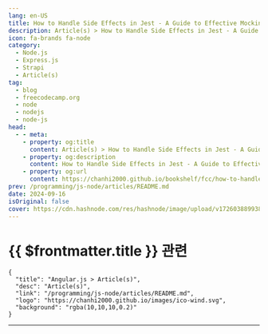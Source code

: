 ```yaml
---
lang: en-US
title: How to Handle Side Effects in Jest - A Guide to Effective Mocking
description: Article(s) > How to Handle Side Effects in Jest - A Guide to Effective Mocking
icon: fa-brands fa-node
category: 
  - Node.js
  - Express.js
  - Strapi
  - Article(s)
tag: 
  - blog
  - freecodecamp.org
  - node
  - nodejs
  - node-js
head:
  - - meta:
    - property: og:title
      content: Article(s) > How to Handle Side Effects in Jest - A Guide to Effective Mocking
    - property: og:description
      content: How to Handle Side Effects in Jest - A Guide to Effective Mocking
    - property: og:url
      content: https://chanhi2000.github.io/bookshelf/fcc/how-to-handle-side-effects-in-jest.html
prev: /programming/js-node/articles/README.md
date: 2024-09-16
isOriginal: false
cover: https://cdn.hashnode.com/res/hashnode/image/upload/v1726038899380/6210fc66-17fb-4db9-9f91-1e7d38dc256c.png
---
```


# {{ $frontmatter.title }} 관련

```component VPCard
{
  "title": "Angular.js > Article(s)",
  "desc": "Article(s)",
  "link": "/programming/js-node/articles/README.md",
  "logo": "https://chanhi2000.github.io/images/ico-wind.svg",
  "background": "rgba(10,10,10,0.2)"
}
```

---

<SiteInfo
  name="How to Handle Side Effects in Jest - A Guide to Effective Mocking"
  desc="Unit testing is a major topic for every developer. It is a fundamental practice in building software applications. Unit testing helps you to identify bugs early and makes code maintenance easier. By isolating and testing single units or components of..."
  url="https://freecodecamp.org/news/how-to-handle-side-effects-in-jest/"
  logo="https://cdn.freecodecamp.org/universal/favicons/favicon.ico"
  preview="https://cdn.hashnode.com/res/hashnode/image/upload/v1726038899380/6210fc66-17fb-4db9-9f91-1e7d38dc256c.png"/>

<!-- TODO: 작성 -->

<!-- 
<p>Unit testing is a major topic for every developer. It is a fundamental practice in building software applications. Unit testing helps you to identify bugs early and makes code maintenance easier. By isolating and testing single units or components of your application, you can ensure their reliability and functionality.</p>
<p>When applying unit testing, you need to focus on the main logic of a component without affecting external dependencies or causing side effects—unintended changes that occur outside a function's scope, like database queries or network requests.</p>
<p>Jest is a popular testing framework that offers powerful capabilities to help in effective testing. Mocking in Jest helps you test and manage external dependencies and handle side effects.</p>
<p>In this guide, you will learn about unit testing essentials, focusing on Jest mocks. Whether you're just starting or looking to enhance your testing strategy, this guide will equip you with the knowledge to write effective and efficient tests.</p>
<h3 id="heading-heres-what-well-cover"><strong>Here's what we'll cover:</strong></h3>
<ul>
<li><p><a class="post-section-overview" href="#heading-what-is-unit-testing">What is Unit Testing?</a></p>
</li>
<li><p><a class="post-section-overview" href="#heading-what-are-external-dependencies">What are External Dependencies?</a></p>
</li>
<li><p><a class="post-section-overview" href="#heading-what-are-side-effects">What are Side Effects?</a></p>
</li>
<li><p><a class="post-section-overview" href="#heading-what-is-mocking">What is Mocking?</a></p>
</li>
<li><p><a class="post-section-overview" href="#heading-use-case-login-express-controller">Use Case: Login Express Controller</a></p>
</li>
<li><p><a class="post-section-overview" href="#heading-summary">Summary</a></p>
</li>
</ul>
<h2 id="heading-what-is-unit-testing"><strong>What is Unit Testing?</strong></h2>
<p>Unit testing is a software testing technique used to test a single component of your application in isolation. This component may be a class, a method, or a module.</p>
<h3 id="heading-why-you-should-use-unit-testing">Why You Should Use Unit Testing</h3>
<ol>
<li><p>You will be able to detect bugs earlier, it helps you to detect if a component behaves as expected.</p>
</li>
<li><p>Enables you to modify your component safely. If you update your component and, by mistake, add or modify something you should not, the test will fail if these changes introduce a new bug.</p>
</li>
<li><p>It can serve as a documentation that shows how individual units of your app work.</p>
</li>
<li><p>Encourages you to write cleaner code. The cleaner your component is, the easier and simpler your test will be.</p>
</li>
<li><p>It helps you to easily integrate different parts of your application, as you will be sure that every single component works correctly.</p>
</li>
<li><p>In the long term, you can maintain your application faster.</p>
</li>
</ol>
<p>Let us dive-deep into some practical usages:</p>
<p>Let’s assume that you have a multiplication function that should take two arguments and return the result.</p>
<p>Here’s the code:</p>
<pre class="language-javascript" tabindex="0"><code class="language-javascript"><span class="token keyword">function</span> <span class="token function">multiply</span><span class="token punctuation">(</span><span class="token parameter">a<span class="token punctuation">,</span>b</span><span class="token punctuation">)</span> <span class="token punctuation">{</span>
    <span class="token keyword">return</span> a<span class="token operator">*</span>b
<span class="token punctuation">}</span>
<span class="token keyword">export</span> <span class="token keyword">default</span> multiply
</code></pre>
<p><strong>Note</strong>: To use Jest with Node.js ECMAScript modules, check out this <a target="_blank" href="https://ayanabilothman.hashnode.dev/configure-jest-to-use-it-with-nodejs-ecmascript-modules">article</a> for configuration.</p>
<p>So how can you test this function using Jest?</p>
<ol>
<li><p>Create <strong><em>__tests__</em></strong> folder in the root folder.</p>
</li>
<li><p>Create file <strong><em>multiply.test.js</em></strong> inside <strong><em>__tests__</em></strong> .</p>
<p> Note that any file ending with <strong><em>.test.js</em></strong> will be executed by Jest.</p>
</li>
<li><p>Start writing your tests by calling the <code>it("",()=&gt;{})</code> Jest method.</p>
</li>
</ol>
<p>Let's understand what `<code>it("",()=&gt;{})</code>` does:</p>
<p>The <code>it</code> method is a Jest function used to test certain behaviors in your function.<br>The first argument should be the test name, which can be an assertion text for what you expect from this test.</p>
<p>For example, if you need to test whether the <code>multiply</code> function returns the right result using the arguments and if they are numbers, you can write <code>it("should return the multiplication of inputs of type number",()=&gt;{})</code>.</p>
<p>The second argument is a function for your test logic. It gets invoked once you run your test<strong>.</strong></p>
<p>To effectively write your tests, you should apply the AAA (Arrange-Act-Assert) Pattern.</p>
<ol>
<li><p><strong>Arrange</strong>: Setup the data or configure any dependencies you will use in this test.</p>
</li>
<li><p><strong>Act:</strong> Call the function you are testing.</p>
</li>
<li><p><strong>Assert:</strong> Write your expectations—how you are expecting the function you are testing to behave. For assertion, you will always use the <code>expect</code> Jest method.</p>
</li>
</ol>
<p>Think of every <code>it("",()=&gt;{})</code> statement as a different scenario of your function.</p>
<p>Here’s an example:</p>
<pre class="language-javascript" tabindex="0"><code class="language-javascript"><span class="token keyword">import</span> multiply <span class="token keyword">from</span> <span class="token string">'./../multiply.js'</span>

<span class="token function">it</span><span class="token punctuation">(</span><span class="token string">"should return the multiplication of inputs of type number"</span><span class="token punctuation">,</span> <span class="token punctuation">(</span><span class="token punctuation">)</span> <span class="token operator">=&gt;</span> <span class="token punctuation">{</span>
  <span class="token comment">// Arrange</span>
  <span class="token keyword">const</span> testArg1 <span class="token operator">=</span> <span class="token number">5</span><span class="token punctuation">;</span>
  <span class="token keyword">const</span> testArg2 <span class="token operator">=</span> <span class="token number">2</span><span class="token punctuation">;</span>
  <span class="token comment">// Act</span>
  <span class="token keyword">const</span> result <span class="token operator">=</span> <span class="token function">multiply</span><span class="token punctuation">(</span>testArg1<span class="token punctuation">,</span> testArg2<span class="token punctuation">)</span><span class="token punctuation">;</span>
  <span class="token comment">// Assert</span>
  <span class="token function">expect</span><span class="token punctuation">(</span>result<span class="token punctuation">)</span><span class="token punctuation">.</span><span class="token function">toBe</span><span class="token punctuation">(</span><span class="token number">10</span><span class="token punctuation">)</span><span class="token punctuation">;</span>
<span class="token punctuation">}</span><span class="token punctuation">)</span><span class="token punctuation">;</span>

<span class="token function">it</span><span class="token punctuation">(</span><span class="token string">"should returns NaN if no arguments are passed"</span><span class="token punctuation">,</span> <span class="token punctuation">(</span><span class="token punctuation">)</span> <span class="token operator">=&gt;</span> <span class="token punctuation">{</span>
  <span class="token comment">// Arrange</span>
  <span class="token comment">// Act</span>
  <span class="token keyword">const</span> result <span class="token operator">=</span> <span class="token function">multiply</span><span class="token punctuation">(</span><span class="token punctuation">)</span><span class="token punctuation">;</span>
  <span class="token comment">// Assert</span>
  <span class="token function">expect</span><span class="token punctuation">(</span>result<span class="token punctuation">)</span><span class="token punctuation">.</span><span class="token function">toBeNaN</span><span class="token punctuation">(</span><span class="token punctuation">)</span><span class="token punctuation">;</span>
<span class="token punctuation">}</span><span class="token punctuation">)</span><span class="token punctuation">;</span>

<span class="token function">it</span><span class="token punctuation">(</span><span class="token string">"should returns NaN if only one argument is passed"</span><span class="token punctuation">,</span> <span class="token punctuation">(</span><span class="token punctuation">)</span> <span class="token operator">=&gt;</span> <span class="token punctuation">{</span>
  <span class="token comment">// Arrange</span>
  <span class="token keyword">const</span> arg <span class="token operator">=</span> <span class="token number">5</span><span class="token punctuation">;</span>
  <span class="token comment">// Act</span>
  <span class="token keyword">const</span> result <span class="token operator">=</span> <span class="token function">multiply</span><span class="token punctuation">(</span>arg<span class="token punctuation">)</span><span class="token punctuation">;</span>
  <span class="token comment">// Assert</span>
  <span class="token function">expect</span><span class="token punctuation">(</span>result<span class="token punctuation">)</span><span class="token punctuation">.</span><span class="token function">toBeNaN</span><span class="token punctuation">(</span><span class="token punctuation">)</span><span class="token punctuation">;</span>
<span class="token punctuation">}</span><span class="token punctuation">)</span><span class="token punctuation">;</span>

<span class="token function">it</span><span class="token punctuation">(</span><span class="token string">"should returns Zero if one of the arguments is empty string"</span><span class="token punctuation">,</span> <span class="token punctuation">(</span><span class="token punctuation">)</span> <span class="token operator">=&gt;</span> <span class="token punctuation">{</span>
  <span class="token comment">// Arrange</span>
  <span class="token keyword">const</span> testArg1 <span class="token operator">=</span> <span class="token string">""</span><span class="token punctuation">;</span>
  <span class="token keyword">const</span> testArg2 <span class="token operator">=</span> <span class="token number">5</span><span class="token punctuation">;</span>
  <span class="token comment">// Act</span>
  <span class="token keyword">const</span> result <span class="token operator">=</span> <span class="token function">multiply</span><span class="token punctuation">(</span>testArg1<span class="token punctuation">,</span> testArg2<span class="token punctuation">)</span><span class="token punctuation">;</span>
  <span class="token comment">// Assert</span>
  <span class="token function">expect</span><span class="token punctuation">(</span>result<span class="token punctuation">)</span><span class="token punctuation">.</span><span class="token function">toBe</span><span class="token punctuation">(</span><span class="token number">0</span><span class="token punctuation">)</span><span class="token punctuation">;</span>
<span class="token punctuation">}</span><span class="token punctuation">)</span><span class="token punctuation">;</span>
</code></pre>
<p>These tests are some of the tests you can add to your file. You can add more tests or eliminate some depending on the different scenarios of the function you are testing.</p>
<h2 id="heading-what-are-external-dependencies">What are External Dependencies?</h2>
<p>External dependencies are modules or functions that your code relies on, which originates outside your own codebase. These can include libraries, APIs, databases, functions or any service that your application interacts with.  </p>
<p>Testing with external dependencies can be challenging because:</p>
<ul>
<li><p>They can slow down tests due to network or processing delays.</p>
</li>
<li><p>They might not be available during the testing, which in turn causes failures.</p>
</li>
</ul>
<p>As shown in the following function, what if your function calls another function? Most of the functions you write daily actually call other functions.</p>
<p>That is:</p>
<pre class="language-javascript" tabindex="0"><code class="language-javascript"><span class="token keyword">function</span> <span class="token function">processNumbers</span><span class="token punctuation">(</span><span class="token parameter">numbers<span class="token punctuation">,</span> callback</span><span class="token punctuation">)</span> <span class="token punctuation">{</span>
    <span class="token comment">// numbers: array</span>
    <span class="token comment">// callback: function</span>
  <span class="token keyword">return</span> numbers<span class="token punctuation">.</span><span class="token function">map</span><span class="token punctuation">(</span>callback<span class="token punctuation">)</span><span class="token punctuation">;</span>
<span class="token punctuation">}</span>

<span class="token keyword">export</span> <span class="token keyword">default</span> processNumbers<span class="token punctuation">;</span>
</code></pre>
<p>When applying unit testing, units should be tested in isolation. <code>processNumbers</code> function depends on another function <code>callback</code>.</p>
<p>So what should you do in this case? Mocking is the solution and we’ll talk about it later in a different section.</p>
<h2 id="heading-what-are-side-effects"><strong>What are Side Effects?</strong></h2>
<p>Side effects occur when a function modifies some state outside its own scope or has observable interactions with the outside world apart from returning a value.</p>
<p>Examples include modifying a global variable, changing a file system, or sending an HTTP request.</p>
<p>Side effects can make tests unpredictable and difficult to manage because they:</p>
<ul>
<li><p>Might interact with other systems, causing alteration of external states.</p>
</li>
<li><p>Can lead to flaky tests if not isolated properly.</p>
</li>
</ul>
<p>Here’s an example that returns a user from a database using their <code>id</code>:</p>
<pre class="language-javascript" tabindex="0"><code class="language-javascript"><span class="token keyword">async</span> <span class="token keyword">function</span> <span class="token function">getUserFromDatabase</span><span class="token punctuation">(</span><span class="token parameter">userId</span><span class="token punctuation">)</span> <span class="token punctuation">{</span>
  <span class="token comment">// Simulates fetching from a database</span>
  <span class="token keyword">return</span> <span class="token punctuation">{</span> <span class="token literal-property property">id</span><span class="token operator">:</span> userId<span class="token punctuation">,</span> <span class="token literal-property property">name</span><span class="token operator">:</span> <span class="token string">'John'</span> <span class="token punctuation">}</span><span class="token punctuation">;</span>
<span class="token punctuation">}</span>

<span class="token keyword">export</span> <span class="token punctuation">{</span>getUserFromDatabase<span class="token punctuation">}</span>
</code></pre>
<p>Here’s another function that makes use of <code>getUserFromDatabase</code> in the code above:</p>
<pre class="language-javascript" tabindex="0"><code class="language-javascript"><span class="token keyword">async</span> <span class="token keyword">function</span> <span class="token function">getProfile</span><span class="token punctuation">(</span><span class="token parameter">userId</span><span class="token punctuation">)</span> <span class="token punctuation">{</span>
  <span class="token keyword">return</span> <span class="token keyword">await</span> <span class="token function">getUserFromDatabase</span><span class="token punctuation">(</span>userId<span class="token punctuation">)</span><span class="token punctuation">;</span>
<span class="token punctuation">}</span>

<span class="token keyword">export</span> <span class="token keyword">default</span> getProfile
</code></pre>
<p>While testing this function, you should not actually send a real request, all you need is to test the behavior of the <code>getProfile</code> function without hitting any external system.</p>
<p>You can also use mocking to solve this situation.</p>
<h2 id="heading-what-is-mocking"><strong>What is Mocking?</strong></h2>
<p>Mocking is about simulation—you need to isolate a function that you are testing. If the function relies on any external dependency or may cause any side effect, you should simulate the behavior of those aspects.</p>
<p>Mocking involves creating a fake version of a function, object, or module to control its behavior during testing. This allows you to simulate different scenarios and verify interactions without relying on actual implementations.</p>
<p>We will focus on two approaches to mocking:</p>
<ol>
<li><p><strong>Function Mocks (also called Spies):</strong><br> You can use <code>jest.fn()</code> to create a mock function that can be used to track a function or replace real implementations. Or use <code>jest.spyOn(object, methodName)</code> to track the calls of <code>object[methodName]</code>.</p>
</li>
<li><p><strong>Module Mocks</strong>: You can use <code>jest.mock(“path-of-your-module”)</code> to mock entire modules or specific imports. By using it, all functions inside this module become mock functions. In addition, during testing, modules you are testing will receive a fake mocked version of this module.</p>
</li>
</ol>
<p>Any mock function has methods that you can use to simulate the behavior of the function. Some of the most used methods are:</p>
<ul>
<li><p><code>mockFn.mockImplementation(fn)</code> : Used to replace the actual implementation of a function. <code>fn</code> is the replacement implementation.</p>
</li>
<li><p><code>mockFn.mockReturnValue(value)</code> : You can use this if all you care about is the return value of a function.</p>
</li>
<li><p><code>mockFn.mockResolvedValue(value)</code>: You can use this if the mock function returns a promise.</p>
</li>
</ul>
<h3 id="heading-example-usage-1"><strong>Example Usage 1</strong></h3>
<p>Let’s test <code>processNumbers</code> by using function mocks. The challenge here is that <code>processNumbers</code> takes a callback function as an argument. What if you need to test if this callback function get invoked inside <code>processNumbers</code>?</p>
<p>Here’s the code:</p>
<pre class="language-javascript" tabindex="0"><code class="language-javascript"><span class="token keyword">import</span> processNumbers <span class="token keyword">from</span> <span class="token string">'file-path'</span><span class="token punctuation">;</span>

<span class="token function">test</span><span class="token punctuation">(</span><span class="token string">'processNumbers applies callback and return the right result'</span><span class="token punctuation">,</span> <span class="token punctuation">(</span><span class="token punctuation">)</span> <span class="token operator">=&gt;</span> <span class="token punctuation">{</span>
    <span class="token comment">// Arrange</span>
    <span class="token keyword">const</span> arr <span class="token operator">=</span> <span class="token punctuation">[</span><span class="token number">2</span><span class="token punctuation">,</span> <span class="token number">3</span><span class="token punctuation">]</span>
    <span class="token keyword">const</span> mockedCallback <span class="token operator">=</span> jest<span class="token punctuation">.</span><span class="token function">fn</span><span class="token punctuation">(</span><span class="token punctuation">)</span><span class="token punctuation">.</span><span class="token function">mockImplementation</span><span class="token punctuation">(</span><span class="token parameter">x</span> <span class="token operator">=&gt;</span> x <span class="token operator">+</span> <span class="token number">2</span><span class="token punctuation">)</span><span class="token punctuation">;</span>
    <span class="token comment">// Act</span>
    <span class="token keyword">const</span> result <span class="token operator">=</span> <span class="token function">processNumbers</span><span class="token punctuation">(</span>arr<span class="token punctuation">,</span> mockedCallback<span class="token punctuation">)</span><span class="token punctuation">;</span>
    <span class="token comment">// Assert</span>
    <span class="token function">expect</span><span class="token punctuation">(</span>result<span class="token punctuation">)</span><span class="token punctuation">.</span><span class="token function">toEqual</span><span class="token punctuation">(</span><span class="token punctuation">[</span><span class="token number">4</span><span class="token punctuation">,</span> <span class="token number">5</span><span class="token punctuation">]</span><span class="token punctuation">)</span><span class="token punctuation">;</span>
    <span class="token function">expect</span><span class="token punctuation">(</span>mockedCallback<span class="token punctuation">)</span><span class="token punctuation">.</span><span class="token function">toHaveBeenCalledTimes</span><span class="token punctuation">(</span>arr<span class="token punctuation">.</span>length<span class="token punctuation">)</span><span class="token punctuation">;</span>
<span class="token punctuation">}</span><span class="token punctuation">)</span><span class="token punctuation">;</span>
</code></pre>
<p>We started by arranging the arguments:</p>
<ul>
<li><p><code>arr</code> variable is an array of numbers. We assigned it an array with random numbers in the test.</p>
</li>
<li><p>The <code>callback</code> variable is a callback function. This function should be mocked in the test.</p>
</li>
</ul>
<p>You may ask yourself why you should mock <code>callback</code>, why not assign it as a normal function?</p>
<p>The answer is that, without mocking the <code>callback</code> argument, you will not be able to track it inside <code>processNumbers</code> while you are testing it. Because mocking creates a fake version of the function, it creates a spy that has a tracker through which you can assert any action taken in this mocked function, whether it gets called or any arguments are passed to it.</p>
<p>The <code>jest.fn()</code> creates a mock function. You can pass a function to <code>fn</code> in place of the real function.</p>
<p>Next, we “act” by calling the function we are testing: <code>processNumbers</code>.</p>
<p>Finally, we wrote the assertions, which are expectations about how <code>processNumbers</code> should behave and if <code>processNumbers</code> applied <code>callback</code> and returned the result.</p>
<h3 id="heading-example-usage-2"><strong>Example Usage 2</strong></h3>
<p>Side effects are another aspect you need to handle in testing. In the <code>getProfile</code> function, an external system is called, which calls a database to retrieve data, and this is a side effect.</p>
<p>In another scenario, a function may connect a database to create a user, and through testing you will not need to add or change actual data in the database.</p>
<p>To simulate the behavior of <code>getUserFromDatabase</code> without actually hitting the database, you should mock its module, and by default, <code>getUserFromDatabase</code> will be an empty mock function that can be tracked during your test.</p>
<p>Here’s the code:</p>
<pre class="language-javascript" tabindex="0"><code class="language-javascript"><span class="token keyword">import</span> getProfile <span class="token keyword">from</span> <span class="token string">'file-path'</span><span class="token punctuation">;</span>
<span class="token keyword">import</span> <span class="token punctuation">{</span> getUserFromDatabase <span class="token punctuation">}</span> <span class="token keyword">from</span> <span class="token string">'file-path'</span><span class="token punctuation">;</span>

<span class="token comment">// Mock the module of getUserFromDatabase method</span>
jest<span class="token punctuation">.</span><span class="token function">mock</span><span class="token punctuation">(</span><span class="token string">'./../DB/databaseMethods.js'</span><span class="token punctuation">)</span><span class="token punctuation">;</span>

<span class="token function">describe</span><span class="token punctuation">(</span><span class="token string">'getProfile'</span><span class="token punctuation">,</span> <span class="token punctuation">(</span><span class="token punctuation">)</span> <span class="token operator">=&gt;</span> <span class="token punctuation">{</span>
  <span class="token function">it</span><span class="token punctuation">(</span><span class="token string">'should call getUserFromDatabase with the correct userId and return the result'</span><span class="token punctuation">,</span> <span class="token keyword">async</span> <span class="token punctuation">(</span><span class="token punctuation">)</span> <span class="token operator">=&gt;</span> <span class="token punctuation">{</span>
    <span class="token comment">// Arrange    </span>
    <span class="token keyword">const</span> userId <span class="token operator">=</span> <span class="token string">'123'</span><span class="token punctuation">;</span>
    <span class="token keyword">const</span> dummyUser <span class="token operator">=</span> <span class="token punctuation">{</span> <span class="token literal-property property">id</span><span class="token operator">:</span> userId<span class="token punctuation">,</span> <span class="token literal-property property">name</span><span class="token operator">:</span> <span class="token string">'John'</span> <span class="token punctuation">}</span><span class="token punctuation">;</span>
    getUserFromDatabase<span class="token punctuation">.</span><span class="token function">mockResolvedValue</span><span class="token punctuation">(</span>dummyUser<span class="token punctuation">)</span><span class="token punctuation">;</span>
    <span class="token comment">// Act</span>
    <span class="token keyword">const</span> result <span class="token operator">=</span> <span class="token keyword">await</span> <span class="token function">getProfile</span><span class="token punctuation">(</span>userId<span class="token punctuation">)</span><span class="token punctuation">;</span>
    <span class="token comment">// Assert</span>
    <span class="token function">expect</span><span class="token punctuation">(</span>result<span class="token punctuation">)</span><span class="token punctuation">.</span><span class="token function">toEqual</span><span class="token punctuation">(</span>dummyUser<span class="token punctuation">)</span><span class="token punctuation">;</span>
    <span class="token function">expect</span><span class="token punctuation">(</span>getUserFromDatabase<span class="token punctuation">)</span><span class="token punctuation">.</span><span class="token function">toHaveBeenCalledWith</span><span class="token punctuation">(</span>userId<span class="token punctuation">)</span><span class="token punctuation">;</span>
    <span class="token function">expect</span><span class="token punctuation">(</span>getUserFromDatabase<span class="token punctuation">)</span><span class="token punctuation">.</span><span class="token function">toHaveBeenCalledTimes</span><span class="token punctuation">(</span><span class="token number">1</span><span class="token punctuation">)</span><span class="token punctuation">;</span>
  <span class="token punctuation">}</span><span class="token punctuation">)</span><span class="token punctuation">;</span>
<span class="token punctuation">}</span><span class="token punctuation">)</span><span class="token punctuation">;</span>
</code></pre>
<p>We started by arranging the arguments:</p>
<ul>
<li><p><code>userId</code> is just a number.</p>
</li>
<li><p><code>dummyUser</code> is an object that simulates a fake user data.</p>
</li>
<li><p>We returned <code>dummyUser</code> from <code>getUserFromDatabas</code> by using <code>mockResolvedValue</code>.</p>
</li>
</ul>
<p>Similar to the last example, we “act” by calling the function being tested: <code>getProfile</code>.</p>
<p>Finally, we wrote the assertions, you expectations about how <code>getProfile</code> should behave and if the <code>getUserFromDatabase</code> got called correctly and the result returned as expected.</p>
<h2 id="heading-use-case-login-express-controller">Use Case: Login Express Controller</h2>
<p>Here is a login controller that receives the email and password of a user through the <code>req</code> object, and then searches for the user in the database. It does some checks, then returns a <code>res</code> if everything is ok, or call <code>next</code> with an error object.</p>
<pre class="language-javascript" tabindex="0"><code class="language-javascript"><span class="token keyword">import</span> User <span class="token keyword">from</span> <span class="token string">"file-path"</span><span class="token punctuation">;</span>

<span class="token keyword">export</span> <span class="token keyword">const</span> <span class="token function-variable function">login</span> <span class="token operator">=</span> <span class="token keyword">async</span> <span class="token punctuation">(</span><span class="token parameter">req<span class="token punctuation">,</span> res<span class="token punctuation">,</span> next</span><span class="token punctuation">)</span> <span class="token operator">=&gt;</span> <span class="token punctuation">{</span>
  <span class="token keyword">const</span> <span class="token punctuation">{</span> email<span class="token punctuation">,</span> password <span class="token punctuation">}</span> <span class="token operator">=</span> req<span class="token punctuation">.</span>body<span class="token punctuation">;</span>

  <span class="token keyword">const</span> user <span class="token operator">=</span> <span class="token keyword">await</span> User<span class="token punctuation">.</span><span class="token function">findOne</span><span class="token punctuation">(</span><span class="token punctuation">{</span> email <span class="token punctuation">}</span><span class="token punctuation">)</span><span class="token punctuation">;</span>
  <span class="token keyword">if</span> <span class="token punctuation">(</span><span class="token operator">!</span>user<span class="token punctuation">)</span> <span class="token keyword">return</span> <span class="token function">next</span><span class="token punctuation">(</span><span class="token keyword">new</span> <span class="token class-name">Error</span><span class="token punctuation">(</span><span class="token string">"Invalid Email!"</span><span class="token punctuation">)</span><span class="token punctuation">)</span><span class="token punctuation">;</span>

  <span class="token keyword">const</span> checkPassword <span class="token operator">=</span> user<span class="token punctuation">.</span><span class="token function">checkPassword</span><span class="token punctuation">(</span>password<span class="token punctuation">)</span><span class="token punctuation">;</span>
  <span class="token keyword">if</span> <span class="token punctuation">(</span><span class="token operator">!</span>checkPassword<span class="token punctuation">)</span> <span class="token keyword">return</span> <span class="token function">next</span><span class="token punctuation">(</span><span class="token keyword">new</span> <span class="token class-name">Error</span><span class="token punctuation">(</span><span class="token string">"Invalid Password!"</span><span class="token punctuation">)</span><span class="token punctuation">)</span><span class="token punctuation">;</span>

  <span class="token keyword">const</span> token <span class="token operator">=</span> user<span class="token punctuation">.</span><span class="token function">generateToken</span><span class="token punctuation">(</span><span class="token punctuation">)</span><span class="token punctuation">;</span>

  <span class="token keyword">return</span> res<span class="token punctuation">.</span><span class="token function">status</span><span class="token punctuation">(</span><span class="token number">200</span><span class="token punctuation">)</span><span class="token punctuation">.</span><span class="token function">json</span><span class="token punctuation">(</span><span class="token punctuation">{</span> <span class="token literal-property property">success</span><span class="token operator">:</span> <span class="token boolean">true</span><span class="token punctuation">,</span> <span class="token literal-property property">results</span><span class="token operator">:</span> <span class="token punctuation">{</span> token <span class="token punctuation">}</span> <span class="token punctuation">}</span><span class="token punctuation">)</span><span class="token punctuation">;</span>
<span class="token punctuation">}</span><span class="token punctuation">;</span>
</code></pre>
<p>Think about the steps you can use to test the login function. You can ask some questions that’ll help you come up with ideas:</p>
<p>What are the scenarios of <code>login</code> function workflow?</p>
<ol>
<li><p>The user is not found.</p>
</li>
<li><p>Password is incorrect.</p>
</li>
<li><p>Everything is ok, and a response is returned with a token.</p>
</li>
</ol>
<p>So you may assert <code>login</code> to do the following:</p>
<ul>
<li><p><code>login</code> should call <code>next</code> if user not found.</p>
</li>
<li><p><code>login</code> should call <code>next</code> if password doesn't match.</p>
</li>
<li><p><code>login</code> should call <strong>res.json</strong> with the token and call <strong>res.status</strong> with 200 if everything is ok.</p>
</li>
</ul>
<p>What are the arguments that <code>login</code> method should receive?</p>
<ol>
<li><p><code>req</code> object with <code>body</code> property.</p>
</li>
<li><p><code>res</code> object with <code>status</code> and <code>json</code> property.</p>
</li>
<li><p><code>next</code> function.</p>
</li>
</ol>
<p><code>res.json()</code> or <code>res.status()</code> or <code>next()</code> all are functions that <code>login</code> needs to do its work. During testing, you have no access to these arguments so you should mock them.</p>
<ul>
<li><p><code>req</code> can be defined as <code>{body: { email: "</code><a target="_blank" href="mailto:test@foo.com"><code>test@foo.com</code></a><code>", password: "bar" }}</code></p>
</li>
<li><p><code>res</code> can be defined as <code>{json: jest.fn().mockReturnThis(), status: jest.fn().mockReturnThis()}</code></p>
</li>
<li><p><code>next</code> can be defined as <code>jest.fn()</code></p>
</li>
</ul>
<p>Are there any interactions with external systems or any dependencies?</p>
<ol>
<li><p><code>User.findOne()</code></p>
</li>
<li><p><code>user.checkPassword()</code></p>
</li>
<li><p><code>user.generateToken()</code></p>
</li>
</ol>
<p>Thus, mocking is the solution:</p>
<ul>
<li><p>For <code>User.findOne()</code>, you should mock the entire <code>User</code> module and set up the fake <code>findOne()</code> to return a fake <code>user</code>. The challenge here is that <code>findOne</code> is an object method. How can you track it? <code>jest.spyOn(object, methodName)</code> is the soultion.<br>  The <code>spyOn</code> method is used to track the calls of <code>object[methodName]</code>, which, in our case, is <code>User.findOne</code></p>
</li>
<li><p><code>user.checkPassword()</code> and <code>user.generateToken()</code> should be mock functions.</p>
</li>
</ul>
<p>To apply all of these concepts and put blocks with each other, the final test should be:</p>
<pre class="language-javascript" tabindex="0"><code class="language-javascript"><span class="token keyword">import</span> User <span class="token keyword">from</span> <span class="token string">"file-path"</span><span class="token punctuation">;</span>
<span class="token keyword">import</span> <span class="token punctuation">{</span> login <span class="token punctuation">}</span> <span class="token keyword">from</span> <span class="token string">"file-path"</span><span class="token punctuation">;</span>

jest<span class="token punctuation">.</span><span class="token function">mock</span><span class="token punctuation">(</span><span class="token string">"../DB/models/user.model.js"</span><span class="token punctuation">)</span><span class="token punctuation">;</span>

<span class="token keyword">let</span> mockReq<span class="token punctuation">,</span> mockRes<span class="token punctuation">,</span> mockNext<span class="token punctuation">,</span> dummyUser<span class="token punctuation">;</span>
<span class="token function">describe</span><span class="token punctuation">(</span><span class="token string">"login controller"</span><span class="token punctuation">,</span> <span class="token punctuation">(</span><span class="token punctuation">)</span> <span class="token operator">=&gt;</span> <span class="token punctuation">{</span>
  <span class="token function">beforeEach</span><span class="token punctuation">(</span><span class="token punctuation">(</span><span class="token punctuation">)</span> <span class="token operator">=&gt;</span> <span class="token punctuation">{</span>
    mockReq <span class="token operator">=</span> <span class="token punctuation">{</span> <span class="token literal-property property">body</span><span class="token operator">:</span> <span class="token punctuation">{</span> <span class="token literal-property property">email</span><span class="token operator">:</span> <span class="token string">"test@foo.com"</span><span class="token punctuation">,</span> <span class="token literal-property property">password</span><span class="token operator">:</span> <span class="token string">"bar"</span> <span class="token punctuation">}</span> <span class="token punctuation">}</span><span class="token punctuation">;</span>
    mockRes <span class="token operator">=</span> <span class="token punctuation">{</span>
      <span class="token literal-property property">json</span><span class="token operator">:</span> jest<span class="token punctuation">.</span><span class="token function">fn</span><span class="token punctuation">(</span><span class="token punctuation">)</span><span class="token punctuation">.</span><span class="token function">mockReturnThis</span><span class="token punctuation">(</span><span class="token punctuation">)</span><span class="token punctuation">,</span>
      <span class="token literal-property property">status</span><span class="token operator">:</span> jest<span class="token punctuation">.</span><span class="token function">fn</span><span class="token punctuation">(</span><span class="token punctuation">)</span><span class="token punctuation">.</span><span class="token function">mockReturnThis</span><span class="token punctuation">(</span><span class="token punctuation">)</span><span class="token punctuation">,</span>
    <span class="token punctuation">}</span><span class="token punctuation">;</span>
    mockNext <span class="token operator">=</span> jest<span class="token punctuation">.</span><span class="token function">fn</span><span class="token punctuation">(</span><span class="token punctuation">)</span><span class="token punctuation">;</span>

    dummyUser <span class="token operator">=</span> <span class="token punctuation">{</span>
      <span class="token literal-property property">checkPassword</span><span class="token operator">:</span> jest<span class="token punctuation">.</span><span class="token function">fn</span><span class="token punctuation">(</span><span class="token punctuation">(</span><span class="token punctuation">)</span> <span class="token operator">=&gt;</span> <span class="token boolean">true</span><span class="token punctuation">)</span><span class="token punctuation">,</span>
      <span class="token literal-property property">generateToken</span><span class="token operator">:</span> jest<span class="token punctuation">.</span><span class="token function">fn</span><span class="token punctuation">(</span><span class="token punctuation">(</span><span class="token punctuation">)</span> <span class="token operator">=&gt;</span> <span class="token string">"token"</span><span class="token punctuation">)</span><span class="token punctuation">,</span>
    <span class="token punctuation">}</span><span class="token punctuation">;</span>
  <span class="token punctuation">}</span><span class="token punctuation">)</span><span class="token punctuation">;</span>

  <span class="token function">it</span><span class="token punctuation">(</span><span class="token string">"should call next if user not found"</span><span class="token punctuation">,</span> <span class="token keyword">async</span> <span class="token punctuation">(</span><span class="token punctuation">)</span> <span class="token operator">=&gt;</span> <span class="token punctuation">{</span>
    <span class="token comment">// Arrange</span>
    jest<span class="token punctuation">.</span><span class="token function">spyOn</span><span class="token punctuation">(</span>User<span class="token punctuation">,</span> <span class="token string">"findOne"</span><span class="token punctuation">)</span><span class="token punctuation">.</span><span class="token function">mockResolvedValueOnce</span><span class="token punctuation">(</span><span class="token keyword">null</span><span class="token punctuation">)</span><span class="token punctuation">;</span>
    <span class="token comment">// Act</span>
    <span class="token keyword">await</span> <span class="token function">login</span><span class="token punctuation">(</span>mockReq<span class="token punctuation">,</span> mockRes<span class="token punctuation">,</span> mockNext<span class="token punctuation">)</span><span class="token punctuation">;</span>
    <span class="token comment">// Assert</span>
    <span class="token function">expect</span><span class="token punctuation">(</span>mockNext<span class="token punctuation">)</span><span class="token punctuation">.</span><span class="token function">toHaveBeenCalledWith</span><span class="token punctuation">(</span><span class="token keyword">new</span> <span class="token class-name">Error</span><span class="token punctuation">(</span><span class="token string">"Invalid Email!"</span><span class="token punctuation">)</span><span class="token punctuation">)</span><span class="token punctuation">;</span>
    <span class="token function">expect</span><span class="token punctuation">(</span>mockRes<span class="token punctuation">.</span>json<span class="token punctuation">)</span><span class="token punctuation">.</span>not<span class="token punctuation">.</span><span class="token function">toHaveBeenCalled</span><span class="token punctuation">(</span><span class="token punctuation">)</span><span class="token punctuation">;</span>
  <span class="token punctuation">}</span><span class="token punctuation">)</span><span class="token punctuation">;</span>

  <span class="token function">it</span><span class="token punctuation">(</span><span class="token string">"should call next if password doesn't match"</span><span class="token punctuation">,</span> <span class="token keyword">async</span> <span class="token punctuation">(</span><span class="token punctuation">)</span> <span class="token operator">=&gt;</span> <span class="token punctuation">{</span>
    <span class="token comment">// Arrange</span>
    dummyUser<span class="token punctuation">.</span>checkPassword<span class="token punctuation">.</span><span class="token function">mockReturnValueOnce</span><span class="token punctuation">(</span><span class="token boolean">false</span><span class="token punctuation">)</span><span class="token punctuation">;</span>
    jest<span class="token punctuation">.</span><span class="token function">spyOn</span><span class="token punctuation">(</span>User<span class="token punctuation">,</span> <span class="token string">"findOne"</span><span class="token punctuation">)</span><span class="token punctuation">.</span><span class="token function">mockResolvedValue</span><span class="token punctuation">(</span>dummyUser<span class="token punctuation">)</span><span class="token punctuation">;</span>
    <span class="token comment">// Act</span>
    <span class="token keyword">await</span> <span class="token function">login</span><span class="token punctuation">(</span>mockReq<span class="token punctuation">,</span> mockRes<span class="token punctuation">,</span> mockNext<span class="token punctuation">)</span><span class="token punctuation">;</span>
    <span class="token comment">// Assert</span>
    <span class="token function">expect</span><span class="token punctuation">(</span>mockNext<span class="token punctuation">)</span><span class="token punctuation">.</span><span class="token function">toHaveBeenCalledWith</span><span class="token punctuation">(</span><span class="token keyword">new</span> <span class="token class-name">Error</span><span class="token punctuation">(</span><span class="token string">"Invalid Password!"</span><span class="token punctuation">)</span><span class="token punctuation">)</span><span class="token punctuation">;</span>
    <span class="token function">expect</span><span class="token punctuation">(</span>dummyUser<span class="token punctuation">.</span>generateToken<span class="token punctuation">)</span><span class="token punctuation">.</span>not<span class="token punctuation">.</span><span class="token function">toHaveBeenCalled</span><span class="token punctuation">(</span><span class="token punctuation">)</span><span class="token punctuation">;</span>
    <span class="token function">expect</span><span class="token punctuation">(</span>mockRes<span class="token punctuation">.</span>json<span class="token punctuation">)</span><span class="token punctuation">.</span>not<span class="token punctuation">.</span><span class="token function">toHaveBeenCalled</span><span class="token punctuation">(</span><span class="token punctuation">)</span><span class="token punctuation">;</span>
  <span class="token punctuation">}</span><span class="token punctuation">)</span><span class="token punctuation">;</span>

  <span class="token function">it</span><span class="token punctuation">(</span><span class="token string">"should call res.json with the token and call res.status with 200 if everything is ok"</span><span class="token punctuation">,</span> <span class="token keyword">async</span> <span class="token punctuation">(</span><span class="token punctuation">)</span> <span class="token operator">=&gt;</span> <span class="token punctuation">{</span>
    <span class="token comment">// Arrange</span>
    jest<span class="token punctuation">.</span><span class="token function">spyOn</span><span class="token punctuation">(</span>User<span class="token punctuation">,</span> <span class="token string">"findOne"</span><span class="token punctuation">)</span><span class="token punctuation">.</span><span class="token function">mockResolvedValue</span><span class="token punctuation">(</span>dummyUser<span class="token punctuation">)</span><span class="token punctuation">;</span>
    <span class="token comment">// Act</span>
    <span class="token keyword">await</span> <span class="token function">login</span><span class="token punctuation">(</span>mockReq<span class="token punctuation">,</span> mockRes<span class="token punctuation">,</span> mockNext<span class="token punctuation">)</span><span class="token punctuation">;</span>
    <span class="token comment">// Assert</span>
    <span class="token function">expect</span><span class="token punctuation">(</span>mockNext<span class="token punctuation">)</span><span class="token punctuation">.</span>not<span class="token punctuation">.</span><span class="token function">toHaveBeenCalled</span><span class="token punctuation">(</span><span class="token punctuation">)</span><span class="token punctuation">;</span>
    <span class="token function">expect</span><span class="token punctuation">(</span>User<span class="token punctuation">.</span>findOne<span class="token punctuation">)</span><span class="token punctuation">.</span><span class="token function">toHaveBeenCalledWith</span><span class="token punctuation">(</span><span class="token punctuation">{</span> <span class="token literal-property property">email</span><span class="token operator">:</span> mockReq<span class="token punctuation">.</span>body<span class="token punctuation">.</span>email <span class="token punctuation">}</span><span class="token punctuation">)</span><span class="token punctuation">;</span>

    <span class="token function">expect</span><span class="token punctuation">(</span>dummyUser<span class="token punctuation">.</span>checkPassword<span class="token punctuation">)</span><span class="token punctuation">.</span><span class="token function">toHaveBeenCalledWith</span><span class="token punctuation">(</span>mockReq<span class="token punctuation">.</span>body<span class="token punctuation">.</span>password<span class="token punctuation">)</span><span class="token punctuation">;</span>
    <span class="token function">expect</span><span class="token punctuation">(</span>dummyUser<span class="token punctuation">.</span>generateToken<span class="token punctuation">)</span><span class="token punctuation">.</span><span class="token function">toHaveBeenCalled</span><span class="token punctuation">(</span><span class="token punctuation">)</span><span class="token punctuation">;</span>

    <span class="token function">expect</span><span class="token punctuation">(</span>mockRes<span class="token punctuation">.</span>status<span class="token punctuation">)</span><span class="token punctuation">.</span><span class="token function">toHaveBeenCalledWith</span><span class="token punctuation">(</span><span class="token number">200</span><span class="token punctuation">)</span><span class="token punctuation">;</span>
    <span class="token function">expect</span><span class="token punctuation">(</span>mockRes<span class="token punctuation">.</span>json<span class="token punctuation">)</span><span class="token punctuation">.</span><span class="token function">toHaveBeenCalledWith</span><span class="token punctuation">(</span><span class="token punctuation">{</span>
      <span class="token literal-property property">success</span><span class="token operator">:</span> <span class="token boolean">true</span><span class="token punctuation">,</span>
      <span class="token literal-property property">results</span><span class="token operator">:</span> <span class="token punctuation">{</span> <span class="token literal-property property">token</span><span class="token operator">:</span> <span class="token string">"token"</span> <span class="token punctuation">}</span><span class="token punctuation">,</span>
    <span class="token punctuation">}</span><span class="token punctuation">)</span><span class="token punctuation">;</span>
  <span class="token punctuation">}</span><span class="token punctuation">)</span><span class="token punctuation">;</span>
<span class="token punctuation">}</span><span class="token punctuation">)</span><span class="token punctuation">;</span>
</code></pre>
<p><strong>Final note</strong>: <code>beforeEach</code> is a Jest hook, you can use it to implement some code before each test. Inside <code>beforeEach</code> function, you can write any common variables your tests may need instead of writing them independently for each test.</p>
<h2 id="heading-summary">Summary</h2>
<p>In this tutorial you learned the basics of unit testing with Jest, focusing on how to use mocks. Unit testing helps ensure that individual parts of your code work correctly by testing them in isolation.  </p>
<p>Handling external dependencies, managing side effects, and utilizing mocking are essential skills for robust testing. Jest provides powerful tools to address these challenges, making your tests more reliable, faster, and easier to maintain.</p>
<p>Understanding these concepts will help you write better tests and produce more resilient applications.</p>
<p>This tutorial explained how to use Jest’s mocking features to simulate external dependencies and manage side effects. It includes a practical example of testing an Express.js login controller, showing how to mock functions and control test scenarios.</p>
<p>This approach helps you create reliable tests and maintain code quality by isolating and managing dependencies effectively.</p>
-->

